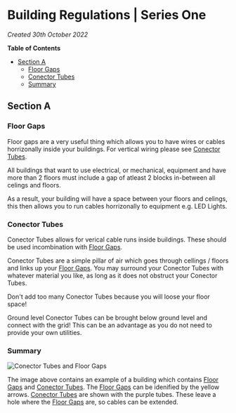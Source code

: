 # Building Regulations | Series One
*Created 30th October 2022*

**Table of Contents**
* <a href="#section-a">Section A</a>
  * <a href="#floor-gaps">Floor Gaps</a>
  * <a href="#conector-tubes">Conector Tubes</a>
  * <a href="#summary">Summary</a>

## Section A
### Floor Gaps

Floor gaps are a very useful thing which allows you to have wires or cables horrizonally inside your buildings. For vertical wiring please see <a href="#conector-tubes">Conector Tubes</a>.

All buildings that want to use electrical, or mechanical, equipment and have more than 2 floors must include a gap of atleast 2 blocks in-between all celings and floors.

As a result, your building will have a space between your floors and celings, this then allows you to run cables horrizonally to equipment e.g. LED Lights.

### Conector Tubes

Conector Tubes allows for verical cable runs inside buildings. These should be used incombination with <a href="#floor-gaps">Floor Gaps</a>.

Conector Tubes are a simple pillar of air which goes through cellings / floors and links up your <a href="#floor-gaps">Floor Gaps</a>. You may surround your Conector Tubes with whatever material you like, as long as it does not obstruct your Conector Tubes.

Don't add too many Conector Tubes because you will loose your floor space!

Ground level Conector Tubes can be brought below ground level and connect with the grid! This can be an advantage as you do not need to provide your own utilities.

### Summary

![Conector Tubes and Floor Gaps](https://github.com/Samland-Gov/polices/raw/main/regulations/Building_Regulations_Series_1/images/tubes_and_connectors.png "An image with Conector Tubes and Floor Gaps.")

The image above contains an example of a building which contains <a href="#floor-gaps">Floor Gaps</a> and <a href="#conector-tubes">Conector Tubes</a>. The <a href="#floor-gaps">Floor Gaps</a> can be idenified by the yellow arrows. <a href="#conector-tubes">Conector Tubes</a> are shown with the purple tubes. These leave a hole where the <a href="#floor-gaps">Floor Gaps</a> are, so cables can be extended.